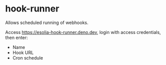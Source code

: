 # hook-runner
Allows scheduled running of webhooks. 

Access https://esolia-hook-runner.deno.dev, login with access credentials, then enter: 

* Name
* Hook URL
* Cron schedule

